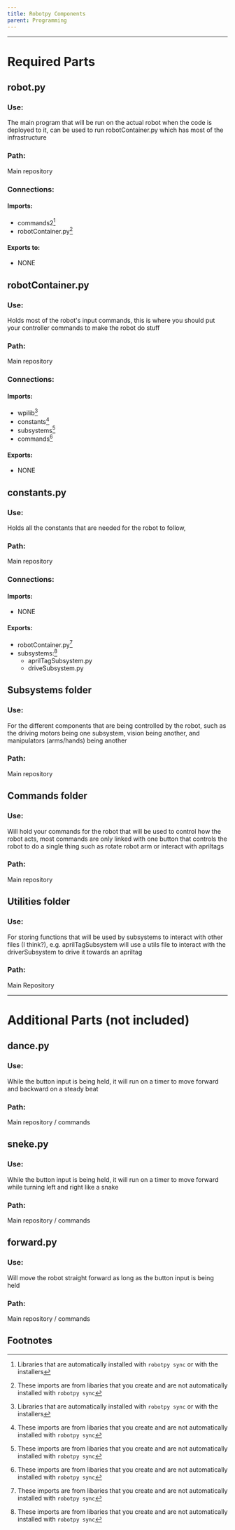 ```yaml
---
title: Robotpy Components 
parent: Programming
---
```

___
# Required Parts
## robot.py
### Use:
The main program that will be run on the actual robot when the code is deployed to it, can be used to run robotContainer.py which has most of the infrastructure
### Path:
Main repository
### Connections:
#### Imports:
- commands2[^1]
- robotContainer.py[^2]
#### Exports to:
- NONE

## robotContainer.py
### Use:
Holds most of the robot's input commands, this is where you should put your controller commands to make the robot do stuff
### Path:
Main repository
### Connections:
#### Imports:
- wpilib[^1]
- constants[^2]
- subsystems[^2]
- commands[^2]
#### Exports:
- NONE

## constants.py
### Use:
Holds all the constants that are needed for the robot to follow, 
### Path:
Main repository

### Connections:
#### Imports:
- NONE
#### Exports:
- robotContainer.py[^2]
- subsystems:[^2]
	- aprilTagSubsystem.py
	- driveSubsystem.py

## Subsystems folder
### Use:
For the different components that are being controlled by the robot, such as the driving motors being one subsystem, vision being another, and manipulators (arms/hands) being another
### Path:
Main repository

## Commands folder
### Use:
Will hold your commands for the robot that will be used to control how the robot acts, most commands are only linked with one button that controls the robot to do a single thing such as rotate robot arm or interact with apriltags
### Path:
Main repository

## Utilities folder
### Use:
For storing functions that will be used by subsystems to interact with other files (I think?), e.g. aprilTagSubsystem will use a utils file to interact with the driverSubsystem to drive it towards an apriltag
### Path:
Main Repository

___
# Additional Parts (not included)
## dance.py
### Use:
While the button input is being held, it will run on a timer to move forward and backward on a steady beat
### Path:
Main repository / commands

## sneke.py
### Use:
While the button input is being held, it will run on a timer to move forward while turning left and right like a snake
### Path:
Main repository / commands

## forward.py
### Use:
Will move the robot straight forward as long as the button input is being held
### Path:
Main repository / commands


## Footnotes
[^1]: Libraries that are automatically installed with `robotpy sync` or with the installers
[^2]: These imports are from libaries that you create and are not automatically installed with `robotpy sync`
